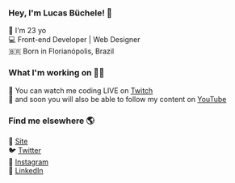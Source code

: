 ### Hey, I'm Lucas Büchele! 👋


:small_blue_diamond: I'm 23 yo <br>
:computer: Front-end Developer | Web Designer <br>
🇧🇷  Born in Florianópolis, Brazil <br>

### What I'm working on 👨‍💻

:purple_heart: You can watch me coding LIVE on [Twitch](https://www.twitch.tv/lucasbuchele) <br>
:movie_camera: and soon you will also be able to follow my content on [YouTube](https://www.twitch.tv/lucasbuchele) <br>

### Find me elsewhere 🌎

🚀 [Site](https://lucasbuchele.com) <br>
🐦 [Twitter](https://twitter.com/lucasbuchele) <br>
📸 [Instagram](https://instagram.com/lucasbuchele) <br>
💼 [LinkedIn](https://www.linkedin.com/in/lucasbuchele/) <br>
